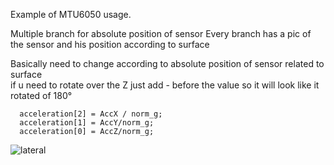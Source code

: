 Example of MTU6050 usage.

Multiple branch for absolute position of sensor
Every branch has a pic of the sensor and his position according to surface

Basically need to change according to absolute position of sensor related to surface  
if u need to rotate over the Z just add - before the value so it will look like it rotated of 180°
```
  acceleration[2] = AccX / norm_g;
  acceleration[1] = AccY/norm_g;
  acceleration[0] = AccZ/norm_g;
```

![lateral](https://github.com/meuhle/mpu6050/assets/99694191/e28da181-5f1e-43bf-bcaf-d099b9e11b22)
